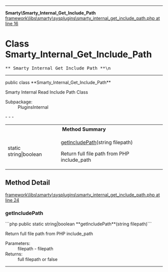 - - -

**Smarty\Smarty_Internal_Get_Include_Path**
<a href="https://github.com/JeyDotC/Hirudo-docs/blob/master/source/framework/libs/smarty/sysplugins/smarty_internal_get_include_path.php.md#line16" class="location">framework\libs\smarty\sysplugins\smarty_internal_get_include_path.php at line 16</a>

# Class Smarty_Internal_Get_Include_Path #

<pre class="tree">** Smarty_Internal_Get_Include_Path **\n</pre>

- - -

<p class="signature">public  class **Smarty_Internal_Get_Include_Path**</p>

<div class="comment" id="overview_description"><p>Smarty Internal Read Include Path Class</p></div>

<dl>
<dt>Subpackage:</dt>
<dd>PluginsInternal</dd>
</dl>
- - -

<table id="summary_method">
<tr><th colspan="2">Method Summary</th></tr>
<tr>
<td class="type">static  string|boolean</td>
<td class="description"><p class="name"><a href="#getIncludePath()">getIncludePath</a>(string filepath)</p><p class="description">Return full file path from PHP include_path</p></td>
</tr>
</table>

<h2 id="detail_method">Method Detail</h2>
<a href="https://github.com/JeyDotC/Hirudo-docs/blob/master/source/framework/libs/smarty/sysplugins/smarty_internal_get_include_path.php.md#line24" class="location">framework\libs\smarty\sysplugins\smarty_internal_get_include_path.php at line 24</a>

<h3 id="getIncludePath()">getIncludePath</h3>
```php
public static  string|boolean **getIncludePath**(string filepath)```
<div class="details">
<p>Return full file path from PHP include_path</p><dl>
<dt>Parameters:</dt>
<dd>filepath - filepath</dd>
<dt>Returns:</dt>
<dd>full filepath or false</dd>
</dl>
</div>

- - -

